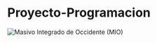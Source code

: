 # Proyecto-Programacion
![Masivo Integrado de Occidente (MIO)](https://upload.wikimedia.org/wikipedia/commons/a/a0/BRT%2C_santiago_de_Cali_station.jpg)
